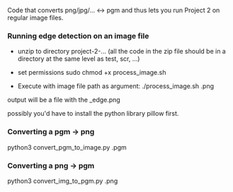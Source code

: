 Code that converts png/jpg/... <-> pgm and thus lets you run Project 2 on regular image files.


### Running edge detection on an image file
- unzip to directory project-2-...
(all the code in the zip file should be in a directory at the same level as test, scr, ...)

- set permissions
sudo chmod +x process_image.sh

- Execute with image file path as argument:
./process_image.sh <name>.png

output will be a file with the <name>_edge.png


possibly you'd have to install the python library pillow first.

### Converting a pgm -> png

python3 convert_pgm_to_image.py <name>.pgm


### Converting a png -> pgm

python3 convert_img_to_pgm.py <name>.png
